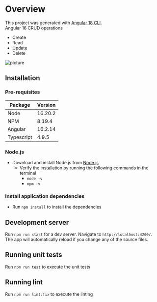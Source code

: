 # Overview

This project was generated with [Angular 18 CLI](https://github.com/angular/angular-cli/tree/16.2.14).<br>
Angular 16 CRUD operations
* Create
* Read
* Update
* Delete

![picture](./src/assets/ng-crud.gif)

## Installation

### Pre-requisites

| Package    | Version  |
|------------|----------|
| Node       | 16.20.2  |
| NPM        | 8.19.4   |
| Angular    | 16.2.14  |
| Typescript | 4.9.5    |

### Node.js
  * Download and install Node.js from [Node.js](https://nodejs.org/en/)
    * Verify the installation by running the following commands in the terminal
        * `node -v`
        * `npm -v`

### Install application dependencies
  * Run `npm install` to install the dependencies

## Development server

Run `npm run start` for a dev server. Navigate to `http://localhost:4200/`. The app will automatically reload if you change any of the source files.

## Running unit tests

Run `npm run test` to execute the unit tests

## Running lint

Run `npm run lint:fix` to execute the linting
